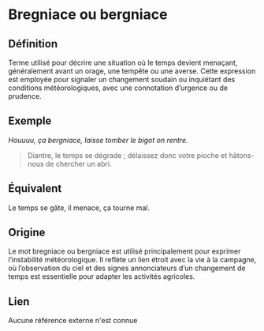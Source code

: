 # Bregniace ou bergniace

## Définition

Terme utilisé pour décrire une situation où le temps devient menaçant, généralement avant un orage, une tempête ou une averse. Cette expression est employée pour signaler un changement soudain ou inquiétant des conditions météorologiques, avec une connotation d’urgence ou de prudence.

## Exemple

_Houuuu, ça bergniace, laisse tomber le bigot on rentre._
> Diantre, le temps se dégrade ; délaissez donc votre pioche et hâtons-nous de chercher un abri.

## Équivalent

Le temps se gâte, il menace, ça tourne mal.

## Origine

Le mot bregniace ou bergniace est utilisé principalement pour exprimer l’instabilité météorologique. Il reflète un lien étroit avec la vie à la campagne, où l’observation du ciel et des signes annonciateurs d’un changement de temps est essentielle pour adapter les activités agricoles.

## Lien

Aucune référence externe n'est connue
